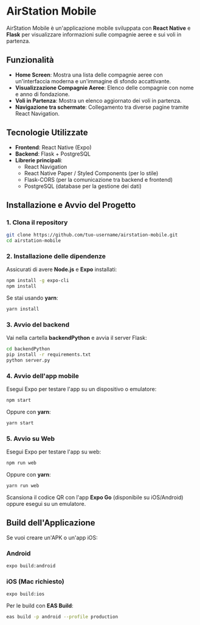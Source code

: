 # AirStation Mobile

AirStation Mobile è un'applicazione mobile sviluppata con **React Native** e **Flask** per visualizzare informazioni sulle compagnie aeree e sui voli in partenza.

## Funzionalità
- **Home Screen**: Mostra una lista delle compagnie aeree con un'interfaccia moderna e un'immagine di sfondo accattivante.
- **Visualizzazione Compagnie Aeree**: Elenco delle compagnie con nome e anno di fondazione.
- **Voli in Partenza**: Mostra un elenco aggiornato dei voli in partenza.
- **Navigazione tra schermate**: Collegamento tra diverse pagine tramite React Navigation.

## Tecnologie Utilizzate
- **Frontend**: React Native (Expo)
- **Backend**: Flask + PostgreSQL
- **Librerie principali**:
  - React Navigation
  - React Native Paper / Styled Components (per lo stile)
  - Flask-CORS (per la comunicazione tra backend e frontend)
  - PostgreSQL (database per la gestione dei dati)

## Installazione e Avvio del Progetto

### 1. Clona il repository
```sh
git clone https://github.com/tuo-username/airstation-mobile.git
cd airstation-mobile
```

### 2. Installazione delle dipendenze
Assicurati di avere **Node.js** e **Expo** installati:
```sh
npm install -g expo-cli
npm install
```

Se stai usando **yarn**:
```sh
yarn install
```

### 3. Avvio del backend
Vai nella cartella **backendPython** e avvia il server Flask:
```sh
cd backendPython
pip install -r requirements.txt
python server.py
```

### 4. Avvio dell'app mobile
Esegui Expo per testare l'app su un dispositivo o emulatore:
```sh
npm start
```
Oppure con **yarn**:
```sh
yarn start
```

### 5. Avvio su Web
Esegui Expo per testare l'app su web:
```sh
npm run web
```
Oppure con **yarn**:
```sh
yarn run web
```
Scansiona il codice QR con l'app **Expo Go** (disponibile su iOS/Android) oppure esegui su un emulatore.

## Build dell'Applicazione
Se vuoi creare un'APK o un'app iOS:

### Android
```sh
expo build:android
```

### iOS (Mac richiesto)
```sh
expo build:ios
```

Per le build con **EAS Build**:
```sh
eas build -p android --profile production
```

